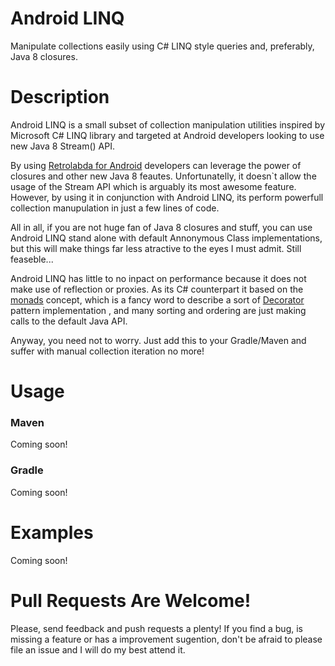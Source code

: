 # Android LINQ
Manipulate collections easily using C# LINQ style queries and, preferably, Java 8 closures.

# Description

Android LINQ is a small subset of collection manipulation utilities inspired by Microsoft C# LINQ library and targeted at Android developers looking to use new Java 8 Stream() API. 

By using [Retrolabda for Android](https://github.com/evant/gradle-retrolambda) developers can leverage the power of closures and other new Java 8 feautes. Unfortunatelly, it doesn`t allow the usage of the Stream API which is arguably its most awesome feature. However, by using it in conjunction with Android LINQ, its perform powerfull collection manupulation in just a few lines of code. 

All in all, if you are not huge fan of Java 8 closures and stuff, you can use Android LINQ stand alone with default Annonymous Class implementations, but this will make things far less atractive to the eyes I must admit. Still feaseble...

Android LINQ has little to no inpact on performance because it does not make use of reflection or proxies. As its C# counterpart it based on the [monads](http://en.wikipedia.org/wiki/Monad_(functional_programming)) concept, which is a fancy word to describe a sort of [Decorator](http://en.wikipedia.org/wiki/Decorator_pattern) pattern implementation , and many sorting and ordering are just making calls to the default Java API.

Anyway, you need not to worry. Just add this to your Gradle/Maven and suffer with manual collection iteration no more!

# Usage

### Maven

Coming soon!

### Gradle

Coming soon!

# Examples

Coming soon!

# Pull Requests Are Welcome!

Please, send feedback and push requests a plenty! 
If you find a bug, is missing a feature or has a improvement sugention, don't be afraid to please file an issue and I will do my best attend it.

